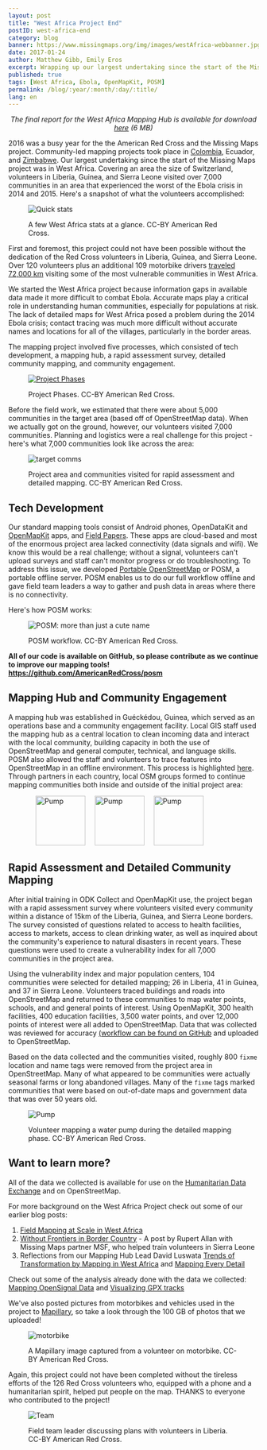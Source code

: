 ```yaml
---
layout: post
title: "West Africa Project End"
postID: west-africa-end
category: blog
banner: https://www.missingmaps.org/img/images/westAfrica-webbanner.jpg
date: 2017-01-24
author: Matthew Gibb, Emily Eros
excerpt: Wrapping up our largest undertaking since the start of the Missing Maps project was in West Africa. Covering an area the size of Switzerland, volunteers in Liberia, Guinea, and Sierra Leone visited over 7,000 communities in an area that saw the worst of the Ebola crisis in 2014 and 2015.
published: true
tags: [West Africa, Ebola, OpenMapKit, POSM]
permalink: /blog/:year/:month/:day/:title/
lang: en
---
```


<p style="text-align: center;"> <i>The final report for the West Africa Mapping Hub is available for download <a href="https://arcmaps.s3.amazonaws.com/share/West%20Africa%20Mapping%20Hub/RedCross_WestAfrica_FinalReport_public.pdf">here</a> (6 MB) </i></p>

2016 was a busy year for the the American Red Cross and the Missing Maps project. Community-led mapping projects took place in [Colombia](http://www.missingmaps.org/blog/2015/03/29/riohacha-colombia/), Ecuador, and [Zimbabwe](http://www.missingmaps.org/blog/2016/06/07/zimbabwe/). Our largest undertaking since the start of the Missing Maps project was in West Africa. Covering an area the size of Switzerland, volunteers in Liberia, Guinea, and Sierra Leone visited over 7,000 communities in an area that experienced the worst of the Ebola crisis in 2014 and 2015. Here's a snapshot of what the volunteers accomplished:

<figure>
<img src="https://www.missingmaps.org/img/images/westafrica_stats_horizontal.jpg" alt="Quick stats">
<p class="caption">A few West Africa stats at a glance. CC-BY American Red Cross.</p>
</figure>

First and foremost, this project could not have been possible without the dedication of the Red Cross volunteers in Liberia, Guinea, and Sierra Leone. Over 120 volunteers plus an additional 109 motorbike drivers [traveled 72,000 km](http://www.missingmaps.org/blog/2017/01/07/gps-tracks/) visiting some of the most vulnerable communities in West Africa.

We started the West Africa project because information gaps in available data made it more difficult to combat Ebola. Accurate maps play a critical role in understanding human communities, especially for populations at risk. The lack of detailed maps for West Africa posed a problem during the 2014 Ebola crisis; contact tracing was much more difficult without accurate names and locations for all of the villages, particularly in the border areas.

The mapping project involved five processes, which consisted of tech development, a mapping hub, a rapid assessment survey, detailed community mapping, and community engagement.

<figure>
<a href="https://www.missingmaps.org/img/images/project_phases.png">
<img src="https://www.missingmaps.org/img/images/project_phases_lowres.png" alt="Project Phases"></a>
<p class="caption">Project Phases. CC-BY American Red Cross.</p>
</figure>

Before the field work, we estimated that there were about 5,000 communities in the target area (based off of OpenStreetMap data). When we actually got on the ground, however, our volunteers visited 7,000 communities. Planning and logistics were a real challenge for this project - here's what 7,000 communities look like across the area:

<figure>
<img src="https://www.missingmaps.org/img/images/westAfrica-targetcomms.jpg" alt="target comms">
<p class="caption">Project area and communities visited for rapid assessment and detailed mapping. CC-BY American Red Cross.</p>
</figure>

## Tech Development

Our standard mapping tools consist of Android phones, OpenDataKit and [OpenMapKit](http://openmapkit.org) apps, and [Field Papers](http://fieldpapers.org). These apps are cloud-based and most of the enormous project area lacked connectivity (data signals and wifi). We know this would be a real challenge; without a signal, volunteers can't upload surveys and staff can't monitor progress or do troubleshooting. To address this issue, we developed [Portable OpenStreetMap](http) or POSM, a portable offline server. POSM enables us to do our full workflow offline and gave field team leaders a way to gather and push data in areas where there is no connectivity.

Here's how POSM works:

<figure>
<img src="https://www.missingmaps.org/img/images/posm_forblog.jpg" alt="POSM: more than just a cute name">
<p class="caption">POSM workflow. CC-BY American Red Cross.</p>
</figure>

**All of our code is available on GitHub, so please contribute as we continue to improve our mapping tools! <https://github.com/AmericanRedCross/posm>**

## Mapping Hub and Community Engagement

A mapping hub was established in Guéckédou, Guinea, which served as an operations base and a community engagement facility. Local GIS staff used the mapping hub as a central location to clean incoming data and interact with the local community, building capacity in both the use of OpenStreetMap and general computer, technical, and language skills. POSM also allowed the staff and volunteers to trace features into OpenStreetMap in an offline environment. This process is highlighted [here](https://hi.stamen.com/merging-offline-edits-with-the-posm-replay-tool-2f39a4410d2a#.owg36t8sy). Through partners in each country, local OSM groups formed to continue mapping communities both inside and outside of the initial project area:

<figure>
<a href="https://twitter.com/osmliberia"><img src="https://www.missingmaps.org/img/images/osmliberia.jpg" alt="Pump" style="height:100px; margin-left:15px;"></a>
<a href="https://twitter.com/osmguinea"><img src="https://www.missingmaps.org/img/images/osmguinea.jpg" alt="Pump" style="height:100px; margin-left:15px;"></a>
<a href="https://twitter.com/osmsierraleone"><img src="https://www.missingmaps.org/img/images/osmsl.jpg" alt="Pump" style="height:100px; margin-left:15px;"></a>
</figure>

## Rapid Assessment and Detailed Community Mapping

After initial training in ODK Collect and OpenMapKit use, the project began with a rapid assessment survey where volunteers visited every community within a distance of 15km of the Liberia, Guinea, and Sierra Leone borders. The survey consisted of questions related to access to health facilities, access to markets, access to clean drinking water, as well as inquired about the community's experience to natural disasters in recent years. These questions were used to create a vulnerability index for all 7,000 communities in the project area.

Using the vulnerability index and major population centers, 104 communities were selected for detailed mapping; 26 in Liberia, 41 in Guinea, and 37 in Sierra Leone. Volunteers traced buildings and roads into OpenStreetMap and returned to these communities to map water points, schools, and and general points of interest. Using OpenMapKit, 300 health facilities, 400 education facilities, 3,500 water points, and over 12,000 points of interest were all added to OpenStreetMap. Data that was collected was reviewed for accuracy [(workflow can be found on GitHub](https://github.com/AmericanRedCross/workflows/blob/master/west-africa_data-cleaning.md) and uploaded to OpenStreetMap.

Based on the data collected and the communities visited, roughly 800 `fixme` location and name tags were removed from the project area in OpenStreetMap. Many of what appeared to be communities were actually seasonal farms or long abandoned villages. Many of the `fixme` tags marked communities that were based on out-of-date maps and government data that was over 50 years old.

<figure>
<img src="https://www.missingmaps.org/img/images/westAfrica-pump.jpg" alt="Pump">
<p class="caption">Volunteer mapping a water pump during the detailed mapping phase. CC-BY American Red Cross.</p>
</figure>

## Want to learn more?
All of the data we collected is available for use on the [Humanitarian Data Exchange](https://data.humdata.org/dataset/american-red-cross-west-africa-project) and on OpenStreetMap.

For more background on the West Africa Project check out some of our earlier blog posts:

1. [Field Mapping at Scale in West Africa](http://www.missingmaps.org/blog/2016/04/25/west-africa-mapping-hub-launch/)
2. [Without Frontiers in Border Country](http://www.missingmaps.org/blog/2016/06/28/border-country/) - A post by Rupert Allan with Missing Maps partner MSF, who helped train volunteers in Sierra Leone
3. Reflections from our Mapping Hub Lead David Luswata [Trends of Transformation by Mapping in West Africa](http://www.missingmaps.org/blog/2016/07/11/trends-of-transformation/) and [Mapping Every Detail](http://www.missingmaps.org/blog/2016/08/02/mapping-every-detail/)

Check out some of the analysis already done with the data we collected: [Mapping OpenSignal Data](http://www.missingmaps.org/blog/2017/01/06/opensignal-data/) and [Visualizing GPX tracks](http://www.missingmaps.org/blog/2017/01/07/gps-tracks/)

We've also posted pictures from motorbikes and vehicles used in the project to [Mapillary](https://www.mapillary.com/map/im/3hlhf5HEBwR_9XzMb91Rww), so take a look through the 100 GB of photos that we uploaded!

<figure>
<img src="https://www.missingmaps.org/img/images/westAfrica-motorbike.jpg" alt="motorbike">
<p class="caption">A Mapillary image captured from a volunteer on motorbike. CC-BY American Red Cross.</p>
</figure>

Again, this project could not have been completed without the tireless efforts of the 126 Red Cross volunteers who, equipped with a phone and a humanitarian spirit, helped put people on the map. THANKS to everyone who contributed to the project!

<figure>
<img src="https://www.missingmaps.org/img/images/westAfrica-team.jpg" alt="Team">
<p class="caption">Field team leader discussing plans with volunteers in Liberia. CC-BY American Red Cross.</p>
</figure>
